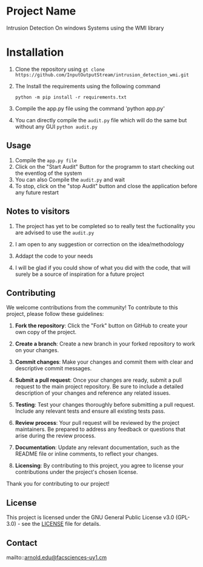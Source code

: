 # Project Name

Intrusion Detection On windows Systems using the WMI library

# Installation

1. Clone the repository using
	`gt clone https://github.com/InputOutputStream/intrusion_detection_wmi.git`

2. The Install the requirements using the following command

	`python -m pip install -r requirements.txt`

3. Compile the app.py file using the command
	'python app.py'
4. You can directly compile the `audit.py` file which will do the same but without any GUI
	`python audit.py`
## Usage

1. Compile the `app.py file`
2. Click on the "Start Audit" Button for the programm to start checking out the eventlog of the system
3. You can also Compile the `audit.py` and wait
4. To stop, click on the "stop Audit" button and close the application before any future restart

## Notes to visitors

1. The project has yet to be completed so to really test the fuctionality you are advised to use the `audit.py`

2. I am open to any suggestion or correction on the idea/methodology 

3. Addapt the code to your needs

4. I will be glad if you could show of what you did with the code, that will surely be a source of inspiration for a future project

## Contributing

We welcome contributions from the community! To contribute to this project, please follow these guidelines:

1. **Fork the repository**: Click the "Fork" button on GitHub to create your own copy of the project.

2. **Create a branch**: Create a new branch in your forked repository to work on your changes.

3. **Commit changes**: Make your changes and commit them with clear and descriptive commit messages.

4. **Submit a pull request**: Once your changes are ready, submit a pull request to the main project repository. Be sure to include a detailed description of your changes and reference any related issues.

5. **Testing**: Test your changes thoroughly before submitting a pull request. Include any relevant tests and ensure all existing tests pass.

6. **Review process**: Your pull request will be reviewed by the project maintainers. Be prepared to address any feedback or questions that arise during the review process.

7. **Documentation**: Update any relevant documentation, such as the README file or inline comments, to reflect your changes.

8. **Licensing**: By contributing to this project, you agree to license your contributions under the project's chosen license.

Thank you for contributing to our project!


## License

This project is licensed under the GNU General Public License v3.0 (GPL-3.0) - see the [LICENSE](LICENSE) file for details.

## Contact

mailto::arnold.edu@facsciences-uy1.cm

